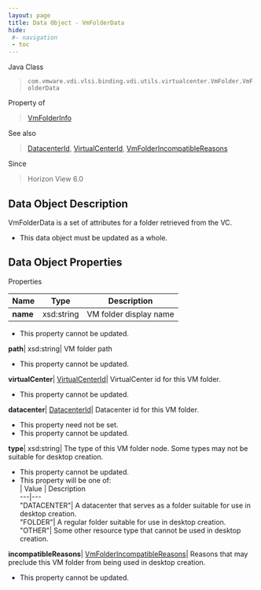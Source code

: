 ```yaml
---
layout: page
title: Data Object - VmFolderData
hide:
 #- navigation
 - toc
---
```






Java Class  
> `com.vmware.vdi.vlsi.binding.vdi.utils.virtualcenter.VmFolder.VmFolderData`

Property of  
> [VmFolderInfo](vdi.utils.virtualcenter.VmFolder.VmFolderInfo.md#field_detail)

See also  
> [DatacenterId](vdi.entity.DatacenterId.md), [VirtualCenterId](vdi.entity.VirtualCenterId.md), [VmFolderIncompatibleReasons](vdi.utils.virtualcenter.VmFolder.VmFolderIncompatibleReasons.md)

Since  
> Horizon View 6.0


## Data Object Description 

VmFolderData is a set of attributes for a folder retrieved from the VC. 

  * This data object must be updated as a whole.



## Data Object Properties

Properties

Name |  Type |  Description   
---|---|---  
**name**|  xsd:string|  VM folder display name   


 * This property cannot be updated.

  
**path**|  xsd:string|  VM folder path   


 * This property cannot be updated.

  
**virtualCenter**| [VirtualCenterId](vdi.entity.VirtualCenterId.md)|  VirtualCenter id for this VM folder.   


 * This property cannot be updated.

  
**datacenter**| [DatacenterId](vdi.entity.DatacenterId.md)|  Datacenter id for this VM folder.   


 * This property need not be set.
 * This property cannot be updated.

  
**type**|  xsd:string|  The type of this VM folder node. Some types may not be suitable for desktop creation.   


 * This property cannot be updated.
  * This property will be one of:  
|  Value |  Description   
---|---  
"DATACENTER"| A datacenter that serves as a folder suitable for use in desktop creation.  
"FOLDER"| A regular folder suitable for use in desktop creation.  
"OTHER"| Some other resource type that cannot be used in desktop creation.  

  
**incompatibleReasons**| [VmFolderIncompatibleReasons](vdi.utils.virtualcenter.VmFolder.VmFolderIncompatibleReasons.md)|  Reasons that may preclude this VM folder from being used in desktop creation.   


 * This property cannot be updated.

  
  
  
   
  
  
